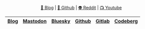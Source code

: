 <p align="center">
  <a href="https://example.com/blog">📝 Blog</a> |
  <a href="https://github.com/usuario">🐙 Github</a> |
  <a href="https://codeberg.org/usuario">👽 Reddit</a> |
  <a href="https://mastodon.social/@usuario">📺 Youtube</a> 
</p>



| [Blog](https://exemplo.com) | [Mastodon](https://mastodon.social/@user) | [Bluesky](https://bsky.app) | [Github](https://github.com) | [Gitlab](https://gitlab.com) | [Codeberg](https://codeberg.org) |
|---|---|---|---|---|---|

